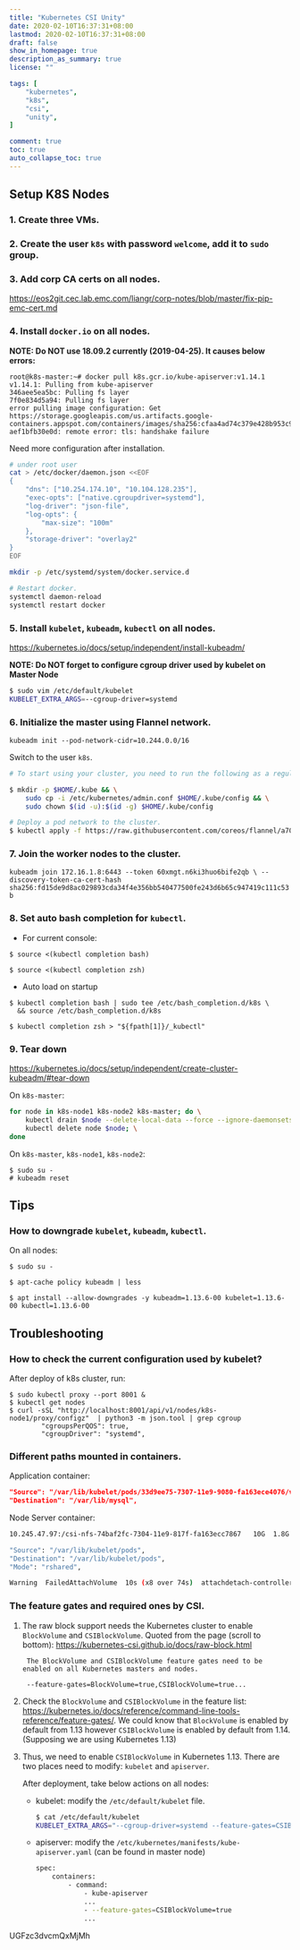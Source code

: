 ```yaml
---
title: "Kubernetes CSI Unity"
date: 2020-02-10T16:37:31+08:00
lastmod: 2020-02-10T16:37:31+08:00
draft: false
show_in_homepage: true
description_as_summary: true
license: ""

tags: [
    "kubernetes",
    "k8s",
    "csi",
    "unity",
]

comment: true
toc: true
auto_collapse_toc: true
---
```


## Setup K8S Nodes

### 1. Create three VMs.

### 2. Create the user `k8s` with password `welcome`, add it to `sudo` group.

### 3. Add corp CA certs on all nodes.

https://eos2git.cec.lab.emc.com/liangr/corp-notes/blob/master/fix-pip-emc-cert.md

### 4. Install `docker.io` on all nodes.

**NOTE: Do NOT use 18.09.2 currently (2019-04-25). It causes below errors:**
```console
root@k8s-master:~# docker pull k8s.gcr.io/kube-apiserver:v1.14.1
v1.14.1: Pulling from kube-apiserver
346aee5ea5bc: Pulling fs layer
7f0e834d5a94: Pulling fs layer
error pulling image configuration: Get https://storage.googleapis.com/us.artifacts.google-containers.appspot.com/containers/images/sha256:cfaa4ad74c379e428b953c9aa9962e25a6de470a38b3b62ea2fe
aef1bfb30e0d: remote error: tls: handshake failure
```

Need more configuration after installation.

```bash
# under root user
cat > /etc/docker/daemon.json <<EOF
{
    "dns": ["10.254.174.10", "10.104.128.235"],
    "exec-opts": ["native.cgroupdriver=systemd"],
    "log-driver": "json-file",
    "log-opts": {
        "max-size": "100m"
    },
    "storage-driver": "overlay2"
}
EOF

mkdir -p /etc/systemd/system/docker.service.d

# Restart docker.
systemctl daemon-reload
systemctl restart docker
```

### 5. Install `kubelet`, `kubeadm`, `kubectl` on all nodes.

https://kubernetes.io/docs/setup/independent/install-kubeadm/

**NOTE: Do NOT forget to configure cgroup driver used by kubelet on Master Node**

```bash
$ sudo vim /etc/default/kubelet
KUBELET_EXTRA_ARGS=--cgroup-driver=systemd
```

### 6. Initialize the master using Flannel network.

`kubeadm init --pod-network-cidr=10.244.0.0/16`

Switch to the user `k8s`.

```bash
# To start using your cluster, you need to run the following as a regular user:

$ mkdir -p $HOME/.kube && \
    sudo cp -i /etc/kubernetes/admin.conf $HOME/.kube/config && \
    sudo chown $(id -u):$(id -g) $HOME/.kube/config

# Deploy a pod network to the cluster.
$ kubectl apply -f https://raw.githubusercontent.com/coreos/flannel/a70459be0084506e4ec919aa1c114638878db11b/Documentation/kube-flannel.yml
```

### 7. Join the worker nodes to the cluster.

`kubeadm join 172.16.1.8:6443 --token 60xmgt.n6ki3huo6bife2qb \
    --discovery-token-ca-cert-hash sha256:fd15de9d8ac029893cda34f4e356bb540477500fe243d6b65c947419c111c53b`

### 8. Set auto bash completion for `kubectl`.

- For current console:
```console
$ source <(kubectl completion bash)

$ source <(kubectl completion zsh)
```

- Auto load on startup

```console
$ kubectl completion bash | sudo tee /etc/bash_completion.d/k8s \
  && source /etc/bash_completion.d/k8s

$ kubectl completion zsh > "${fpath[1]}/_kubectl"
``` 

### 9. Tear down

https://kubernetes.io/docs/setup/independent/create-cluster-kubeadm/#tear-down

On `k8s-master`:
```bash
for node in k8s-node1 k8s-node2 k8s-master; do \
    kubectl drain $node --delete-local-data --force --ignore-daemonsets && \
    kubectl delete node $node; \
done
```

On `k8s-master`, `k8s-node1`, `k8s-node2`:
```console
$ sudo su -
# kubeadm reset
```

## Tips

### How to downgrade `kubelet`, `kubeadm`, `kubectl`.

On all nodes:
```console
$ sudo su -

$ apt-cache policy kubeadm | less

$ apt install --allow-downgrades -y kubeadm=1.13.6-00 kubelet=1.13.6-00 kubectl=1.13.6-00
```

## Troubleshooting

### How to check the current configuration used by kubelet?

After deploy of k8s cluster, run:
```console
$ sudo kubectl proxy --port 8001 &
$ kubectl get nodes
$ curl -sSL "http://localhost:8001/api/v1/nodes/k8s-node1/proxy/configz"  | python3 -m json.tool | grep cgroup
        "cgroupsPerQOS": true,
        "cgroupDriver": "systemd",
```

### Different paths mounted in containers.
Application container:
```json
"Source": "/var/lib/kubelet/pods/33d9ee75-7307-11e9-9080-fa163ece4076/volumes/kubernetes.io~csi/pvc-6cccf68a-7304-11e9-9080-fa163ece4076/mount",
"Destination": "/var/lib/mysql",
```

Node Server container:
```bash
10.245.47.97:/csi-nfs-74baf2fc-7304-11e9-817f-fa163ecc7867   10G  1.8G  8.3G  18% /var/lib/kubelet/pods/33d9ee75-7307-11e9-9080-fa163ece4076/volumes/kubernetes.io~csi/pvc-6cccf68a-7304-11e9-9080-fa163ece4076/mount
```
```bash
"Source": "/var/lib/kubelet/pods",
"Destination": "/var/lib/kubelet/pods",
"Mode": "rshared",
```

```bash
Warning  FailedAttachVolume  10s (x8 over 74s)  attachdetach-controller  AttachVolume.Attach failed for volume "pvc-48f80977-7851-11e9-9080-fa163ece4076" : failed to load secret "default/csi-unity-secret": secrets "csi-unity-secret" is forbidden: User "system:serviceaccount:default:csi-attacher" cannot get resource "secrets" in API group "" in the namespace "default"
```

### The feature gates and required ones by CSI.
1. The raw block support needs the Kubernetes cluster to enable `BlockVolume` and `CSIBlockVolume`.
Quoted from the page (scroll to bottom): https://kubernetes-csi.github.io/docs/raw-block.html

        The BlockVolume and CSIBlockVolume feature gates need to be enabled on all Kubernetes masters and nodes.
    
        --feature-gates=BlockVolume=true,CSIBlockVolume=true...

2. Check the `BlockVolume` and `CSIBlockVolume` in the feature list: https://kubernetes.io/docs/reference/command-line-tools-reference/feature-gates/. We could know that `BlockVolume` is enabled by default from 1.13 however `CSIBlockVolume` is enabled by default from 1.14. (Supposing we are using Kubernetes 1.13)

3. Thus, we need to enable `CSIBlockVolume` in Kubernetes 1.13. There are two places need to modify: `kubelet` and `apiserver`.

    After deployment, take below actions on all nodes:

    - kubelet: modify the `/etc/default/kubelet` file.
        ```bash
        $ cat /etc/default/kubelet
        KUBELET_EXTRA_ARGS="--cgroup-driver=systemd --feature-gates=CSIBlockVolume=true"
        ```
    - apiserver: modify the `/etc/kubernetes/manifests/kube-apiserver.yaml` (can be found in master node)
        ```bash
        spec:
            containers:
                - command:
                    - kube-apiserver
                    ...
                    - --feature-gates=CSIBlockVolume=true
                    ...
        ```
    
UGFzc3dvcmQxMjMh